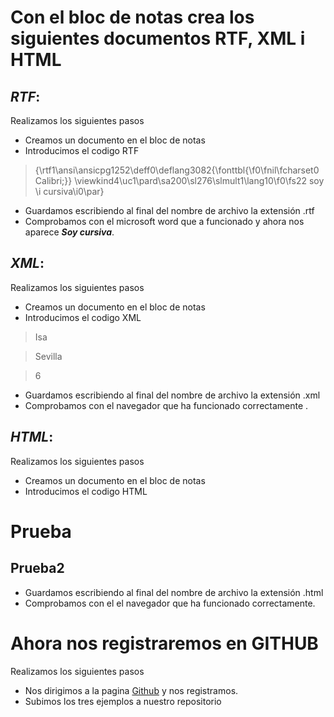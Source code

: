 # Con el bloc de notas crea los siguientes documentos **RTF**, **XML** i **HTML**

## *RTF*:


Realizamos los siguientes pasos
* Creamos un documento en el bloc de notas
* Introducimos el codigo RTF
>{\rtf1\ansi\ansicpg1252\deff0\deflang3082{\fonttbl{\f0\fnil\fcharset0 Calibri;}}
\viewkind4\uc1\pard\sa200\sl276\slmult1\lang10\f0\fs22 soy \i cursiva\i0\par}
>
* Guardamos escribiendo al final del nombre de archivo la extensión .rtf
* Comprobamos con el microsoft word que a funcionado y ahora nos aparece ***Soy cursiva***.


## *XML*:
Realizamos los siguientes pasos
* Creamos un documento en el bloc de notas
* Introducimos el codigo XML
><?xml version="1.0"?>
><Alumnos>

><alumno>

><Nombre>Isa</Nombre>

><Apellidos>Sevilla</Apellidos>

><Edad>6</Edad>

></alumno>

></Alumnos>

* Guardamos escribiendo al final del nombre de archivo la extensión .xml
* Comprobamos con el navegador que ha funcionado correctamente .
 ## *HTML*:


Realizamos los siguientes pasos
* Creamos un documento en el bloc de notas
* Introducimos el codigo HTML
<!DOCTYPE html>
<html>
<head>
<h1>Prueba</h1></head>
<body>
<h2>Prueba2</h2></body>
</html>


* Guardamos escribiendo al final del nombre de archivo la extensión .html
* Comprobamos con el el navegador que ha funcionado correctamente.

# Ahora nos registraremos en GITHUB

Realizamos los siguientes pasos
* Nos dirigimos a la pagina [Github](https://github.com) y nos registramos.
* Subimos los tres ejemplos a nuestro repositorio

